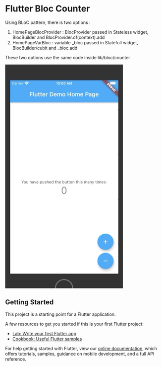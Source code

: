 # Flutter Bloc Counter

Using BLoC pattern, there is two options :
1. HomePageBlocProvider : BlocProvider passed in Stateless widget, BlocBuilder and BlocProvider.of<CounterBloc>(context).add
2. HomePageVarBloc : variable _bloc passed in Statefull widget,  BlocBuilder/cubit and _bloc.add

These two options use the same code inside lib/bloc/counter

![](assets/show-project.gif)

## Getting Started

This project is a starting point for a Flutter application.

A few resources to get you started if this is your first Flutter project:

- [Lab: Write your first Flutter app](https://flutter.dev/docs/get-started/codelab)
- [Cookbook: Useful Flutter samples](https://flutter.dev/docs/cookbook)

For help getting started with Flutter, view our
[online documentation](https://flutter.dev/docs), which offers tutorials,
samples, guidance on mobile development, and a full API reference.
